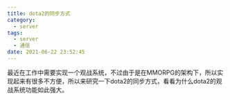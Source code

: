 ```yaml
---
title: dota2的同步方式
category:
  - server
tags:
  - server
  - 通信
date: 2021-06-22 23:52:45
---
```


最近在工作中需要实现一个观战系统，不过由于是在MMORPG的架构下，所以实现起来有很多不方便，所以来研究一下dota2的同步方式，看看为什么dota2的观战系统功能如此强大。
<!-- more -->

